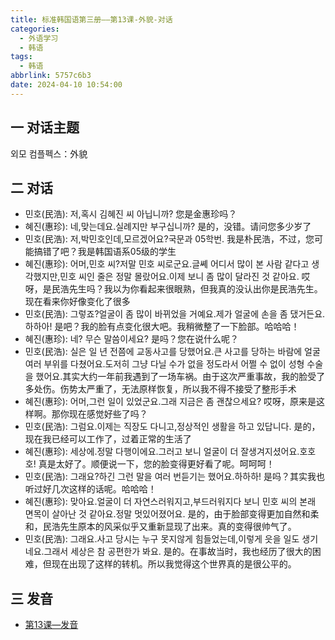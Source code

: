 ```yaml
---
title: 标准韩国语第三册——第13课-外貌-对话
categories:
  - 外语学习
  - 韩语
tags:
  - 韩语
abbrlink: 5757c6b3
date: 2024-04-10 10:54:00
---
```

## 一 对话主题

외모 컴플펙스：外貌

<!--more-->

## 二  对话

* 민호(民浩): 저,혹시 김혜진 씨 아닙니까? 您是金惠珍吗？
* 혜진(惠珍): 네,맞는데요.실례지만 부구십니까? 是的，没错。请问您多少岁了
* 민호(民浩): 저,박민호인데,모르겠어요?국문과 05학번. 我是朴民浩，不过，您可能搞错了吧？我是韩国语系05级的学生
* 혜진(惠珍): 어머,민호 씨?저말 민호 씨로군요.글쎼 어디서 많이 본 사람 같다고 생각했지만,민호 씨인 줄은 정말 몰랐어요.이제 보니 좀 많이 달라진 것 같아요. 哎呀，是民浩先生吗？我以为你看起来很眼熟，但我真的没认出你是民浩先生。现在看来你好像变化了很多
* 민호(民浩): 그렇죠?얼굴이 좀 많이 바뀌었을 거예요.제가 얼굴에 손을 좀 댔거든요.하하아! 是吧？我的脸有点变化很大吧。我稍微整了一下脸部。哈哈哈！
* 혜진(惠珍): 네? 무슨 말씀이세요? 是吗？您在说什么呢？
* 민호(民浩): 실은 일 년 전쯤에 교동사고를 당했어요.큰 사고를 당하는 바람에 얼굴 여러 부위를 다쳤어요.도저히 그냥 다닐 수가 없을 정도라서 어쩔 수 없이 성형 수술을 했어요.其实大约一年前我遇到了一场车祸。由于这次严重事故，我的脸受了多处伤。伤势太严重了，无法原样恢复，所以我不得不接受了整形手术
* 혜진(惠珍): 어머,그런 일이 있었군요.그래 지금은 좀 괜찮으세요? 哎呀，原来是这样啊。那你现在感觉好些了吗？
* 민호(民浩): 그럼요.이제는 직장도 다니고,정상적인 생활을 하고 있답니다. 是的，现在我已经可以工作了，过着正常的生活了
* 혜진(惠珍): 세상에.정말 다행이에요.그러고 보니 얼굴이 더 잘생겨지셨어요.호호호! 真是太好了。顺便说一下，您的脸变得更好看了呢。呵呵呵！
* 민호(民浩): 그래요?하긴 그런 말을 여러 번듣기는 했어요.하하하! 是吗？其实我也听过好几次这样的话呢。哈哈哈！
* 혜진(惠珍): 맞아요.얼굴이 더 자연스러워지고,부드러워지다 보니 민호 씨의 본래 면목이 살아난 것 같아요.정말 멋있어졌어요. 是的，由于脸部变得更加自然和柔和，民浩先生原本的风采似乎又重新显现了出来。真的变得很帅气了。
* 민호(民浩): 그래요.사고 당시는 누구 못지않게 힘들었는데,이렇게 읏을 일도 생기네요.그래서 세상은 참 공편한가 봐요. 是的。在事故当时，我也经历了很大的困难，但现在出现了这样的转机。所以我觉得这个世界真的是很公平的。


## 三 发音

* [第13课—发音][1]


[1]:https://biz.cli.im/Pcview?name=https%3A%2F%2Fbiz.cli.im%2Ftest%2FNQ388527%3Fcoding%3DI7flDS%26qrurl%3Dhttp%253A%252F%252Fqr31.cn%252FI7flDS%26gtype%3D2&time=1